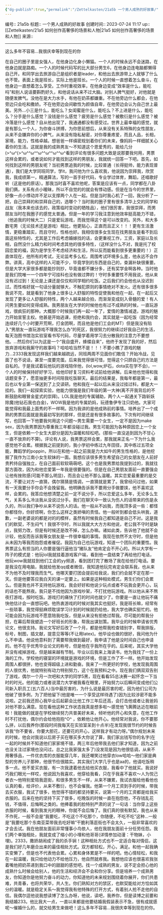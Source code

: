 ```yaml
---
{"dg-publish":true,"permalink":"/Zettelkasten/21a5b 一个男人成熟的好故事/","dgPassFrontmatter":true}
---
```


编号:: 21a5b
标题:: 一个男人成熟的好故事
创建时间:: 2023-07-24 11:17
up:: [[Zettelkasten/21a5 如何创作高奢侈的场景和人物\|21a5 如何创作高奢侈的场景和人物]]
来源:: 

---

这么多年不容易...我很庆幸等到现在的你

在自己的圈子里是女强人，在他身边化身小懒猫。一个人的时候永远不会迷路，在他身边就是路痴。一个人的时候代码写的比大部分男生6，在他身边连电脑都懒得自己开。和同学出去旅游自己是组织者是leader，和他出去旅游带上人就够了什么也不管。表面上我是班长，实际上他是班长。一个人的时候一直想着怎么奋斗，在他身边一直想着怎么享受。工作时重视效率，在他身边变成“效率是什么，能吃吗”和别人说话要斟酌好久，和他说话从来不过大脑。对别人脾气挺好，对他就是随便发脾气。没他在是大力水手，有他在奶茶都嫌重。不在他旁边什么都会，在他旁边只会吃和撒娇。不在他旁边会间歇性为颜值自卑，在他旁边会认为自己世上最美。另外...小三是什么，能吃么？女闺蜜是什么，能吃么？不上进是什么，能吃么？分手是什么感觉？没钱是什么感觉？疲劳是什么感觉？被敷衍是什么感觉？被冷落是什么感觉？自从他出现了，我通通都没有感受过。世界上最幸福的感觉，就是有那么一个人，为你奋斗拼搏，为你思前想后，从来没有关系特殊的女性朋友，从来不会嫌弃你的小脾气，从来没有隐私秘密，对你尊重疼爱，而且人品，长相，家境，能力，性格卓越。想爸爸一样缜密规划着你们的未来，像妈妈一样细腻关心着你的生活。这就是我的成熟男友～不知道这个恩爱秀的，能给几分(>^ω^(>^ω^^ω^^ω^^ω^^ω^^ω^看到评论有很多问题大致是说那要我何用，男票这样会累的，或者说如何才能找到这样的男朋友，我就统一回答一下吧。首先，如何找到这样的男朋友呢？当初男票追我的时候，比较普通（长得挺帅，能力表现普通），我们是大学同班同学，学it，我问他为什么喜欢我，他说因为崇拜我，欣赏我，我成绩第一，精通算法，写的一首手好代码，专业学过体育，舞蹈，还唱歌好听（这是他的原话）。那我当时喜不喜欢他呢，答案是应该有一点，同学都在八卦我们俩，关系有点小暧昧，所以不自觉的的就会有悸动感。但是在当今的世界里，好像一点小悸动并不足以支撑两个人在一起。但是当时我心机了一回，我分析了一把，自己崇拜的和崇拜自己的，选哪个？当时我的圈子里有很多清华上交的同学和战友（我本来也该去的，政策临时变动的牺牲品），他们很厉害，我很崇拜，而男朋友当时在我圈子的感觉太普通。但是一年的学习我注意到他效率挺高能力不错，（他追我的时候大二）只是爱玩游戏，而我觉得这个是可以改变的。另外，和大多数宅男（无论技术还是游戏）相比，他更贴心，正直而且正义！！！更有生活激情，更稳重踏实，而且守时，性格也好。我相信很多女生现在找男朋友是看不到后面这些特性的，尤其是工作后考虑婚嫁找的话，会更重视工作，工资，家庭以及长相，自然没什么精力和时间考虑其他的很多特性，（这样没什么不对，我是托了校园恋爱的福，因为是学生不考虑经济和生活，所以反而能看到很多更重要的！）正直体现在，他所有的考试，无论监考多么松，周围考试环境多么差，他永远不会作弊。讲真，高中这样的人可能不少，毕竟学到的东西是自己的，查漏补缺很重要。但是大学大家很多都是能抄则抄，毕竟谁都不嫌分多，还有奖学金啊各种。当时他是我们院唯一一个四年宁可挂科也没有做过弊的！守时多重要性不用我说，他从来没有迟过到！无论是上课还是仅仅和同学相约吃饭。之后我们约会他也从没迟到过。而性格好就一句话分量就够大，不触犯原则的事情绝对不发火。还有很多很多我说不完，就是看到了他身上很多让人舒服的特性促使我和他在一起，在一起后又发现了更多让人舒服的特性，两个人越来越合拍，而渐渐变成刻入骨髓的爱！有人问男生要如何变得成熟。我男朋友在大学的时候他也有过不成熟的时候，一直玩游戏，很疯狂的那种。大概那个时候我们再一起一年了，爱情的激情减退，游戏的魅力开始宣誓主权。他甚是开始逃课，拒绝和我约会，其实就是一起吃饭（因为经常连续好几个小时要开荒啊，打金团啊，而且他是他们工会的MT）但是我没有陷入“男朋友一直玩游戏不理我怎么办”的死区，我很努力的继续过好我自己的生活，每天泡图书馆泡实验室看书写代码，尽量学着用学习去分散我的注意力不要想他。...然后你们以为这是一个“我自盛开，蜂蝶自来”，他终于发现了我的好，然后放弃游戏和我厮守的故事吗？哈哈哈当然不是！！！不要小瞧了游戏的魅力...2333我发现这样我们越来越疏远，同班两周不见面你们敢信？开始冷战，见面了也不说话，甚至一度要完蛋。后来我觉得很可惜，觉得这个只顾自己的方法是自私的。于是我试着玩他玩的游戏陪伴他，(lol,wow,炉石，dota实在学不会)，一个人的时候保持好好学习，给他印好复习资料考试前给他讲解。后来他也觉得和我话题变多了，愿意抽更多时间陪我吃饭聊天。最后的结果是，我每年都是第一，最后也以专业第一保送到了上交读研。他和我在一起以后从来没过挂过科，都是大一挂的。我们一起探索实验，他能力很强是我们年级的第一大神(离不开我背后的不断鼓励和眼冒金星式的崇拜)。LOL我是他的专属辅助，两个人一起通关下路斩妖除魔(他钻石我也白金)，WOW我是他的专属奶妈，玩德鲁伊专注只奶他。大家可能觉得和我最上面秀的不一样啊。因为我讲的是他成熟前的事情。培养出了一个成熟的男票后面就是我最初写到的那样，但是还是有很多故事的。下次有时间继续写，也回答一下他要我何用这个问题～男生需要一个女生，一定不是因为make sex，因为我男票因为尊重我三年都没碰过我。男生可能因为各种原因恋上一个女生，但是依赖一个女生大部分是因为温暖和轻松吧。(那些一直没追到因为不甘心一直不放弃的不算)。评论有人说，我男票这样会累，那我就来正名一下为什么我感觉他不会累。根据我之前提到的，我小学初中练过九年田径，其中练过五项全能，舞蹈学的poppin，所以在和他一起之前我是力大如牛的男生性格的，是他挖掘了我作为江南小女生软妹的一面。我想应该很多男生希望自己的女朋友在人前好贵矜持自强独立，在自己面前软软萌萌吧。这个也是我男票给我提到过的，我就往那方面改，因为和他恋爱第一年我是很要强的。但是在自己男朋友面前一直要强会让他有挫败感(可能不那么明显)，而且会让他不那么温暖。其实恋爱最重要的是交流，不要让对方一直猜，偶尔猜猜是情调，一直猜就是累了。我曾经问过他，如果有一天我要分手你会不会挽留我。他明确告诉我不要用分手做要挟，他不喜欢这样，会累的。我答应他想清楚之前一定不说分手，所以恋爱这么多年，无论多么生气，关系多么冷淡我从没说过分手。我们在聊天中一致认为伤人的话带来的伤是永久的，所以我们争吵从来不说伤人的话。他一般从不凶我，而我顶多说一些：都怪你都怪你，你好烦啊，你怎么这样之类娇嗔的责怪。他一般听到都会低头哄我，道歉，一副老婆说的都是对的的模样，虽然有时候我自己都知道是自己不对。这是我们的默契，不生闷气！我很不守时，所以我就大大方方和他说，老公我不守时是缺点，我努力改，但是有时候还是改不掉，怎么办嘛。诸如此类，告诉他了他就不会计较，他反而告诉我等女朋友是一件很幸福的事情。我现在依然不太守时，但是他从未因为等我而抱怨或者催促。我因为自己也玩游戏，知道一个团队的重要性。我男票这么有担当的人你要是强行逼他当“猪队友”他肯定会不开心的。所以大学有一阵子的模式是：他玩lol我就挂着游戏客户端，看到他一盘结束了再给他打电话，他玩wow我就挂到他们工会的yy频道，看到团打完了散场了我在给他打电话。要是我没在用电脑，我就给他发qq或者微信，我知道他玩完肯定会联系我，也从来不为他不及时理我而生气。他哪天要打团会提前给我说，我们约会就不定在那一天。但是他要答应我白天的课一定要上。如果是这种相处模式，男生们你们会累么。但是我也并不支持他玩游戏，我会好好和他说少玩点或者不玩我会更开心，玩的话也不能熬夜。我只是不找他因为游戏吵架，不打扰他玩游戏。所以他从来不熬夜打游戏，按时吃饭。游戏打的痛快了打的时间也就少了。你要是一直让他玩不痛快他估计会一直想玩吧。他热衷游戏的时候对我其实也挺好。我是班长嘛，经常有一些琐事，我觉得挺麻烦耽误学习计划的时候就扔给他，我大学也确实挺忙的。他可能会因为玩游戏不愿意陪我吃饭，但是从来没有拒绝过帮我。尽可能的帮我分担，在幕后帮我塑造一个好班长的形象，帮我出谋划策。我毕业的时候申请省优秀论文，他很支持。我论文写好后改了一个月，都是他帮我检查错别字，帮我排版，标号，制图，插文献，提意见等等(不让用latex)。他毕设也做的很好，我问他为什么不申请。他说他意料到了需要帮我做到最好，我申请了他是没时间自己也申请的。他不在乎优秀毕业论文的称号，但是他在乎我所在乎的。后来呢，其实大学他并没有戒掉游戏，但是越来越有节制。毕业以后我来上海读书，他为我找了一份上海的工作。学校他的寝室的环境就是游戏的环境，但是工作了不一样。他开始发现周围人都很拼，他也变得超级上进和勤奋。我来了一所更好的学校，他发现我周围的人很优秀，他就特别有动力特别努力，这个在我预料之中。现在我们俩双双告别了游戏，偶尔一个月一次吧和大学的同学5黑，现在看看S5总决赛一起怀念一下当时的时光。他的能力或者说潜力大学被我看在眼里，开始努力以后瞬间变成他们公司新入职员工(五六百人)当中最厉害的，为什么说是最厉害的呢，因为他们公司为他破了很多例，为了把他留下(他是唯一一个享受这样待遇了)因为比较涉密不能多说啦。之前我还担心我毕业后起薪会比他工作三年后还高，会打击他或者让我爸妈对他不那么满意。现在看他这种工作状态我真是想多啦～感觉他飞黄腾达近在眼前啦！我能做的就是在学校继续努力共普美好未来，倾听他的开心和失意，在他工作时不打扰他，偶尔约会给他抱抱^O^ ，依赖他让他开心。他经常对我说，你不要那么拼，以后我养你(那段时间我每天在实验室呆到十点半)在发现我很节约的时候告诉我“你不要省，你要大胆花，还要花的开心，这样我才有动力呀。”偶尔规划未来的时候，他会对我说以后房子买在哪买多大你说了算，我们家出钱写你的名字(在一起的时候并不知道他们家家境不错，两三年后他带我去他们家才知道，因为之前也没关注过家境也没问过。总之比我家强太多了)没发现是因为他很低调，从来不用奢侈品，一件优衣库的衣服能穿几年，我还嘲笑过他穿衣low哈哈～他们家是典型的穷养儿子那种，他很节俭很踏实。其实我们大学几乎也是aa的，他请吃饭稍多一点。他不爱买衣服，有一次我逮着他去给他买衣服，我看中了他就买。我说好巧我们眼光一样哎，他说因为我喜欢，他穿给我看，只在乎我喜不喜欢～人为悦己者衣～他特别爱陪我逛街，和很多男生不一样，从来不嫌累，我试衣服给他看他也认真的看，给评价，从来不敷衍，也不会催我。他第一个月工资到手的时候，带我去买衣服，我试了很多，他觉得不错的都坚持要买，说第一个月的工资都是给我买衣服的。后来在他的坚持下买了很多，吃晚饭的时候一直在抱怨他，不存钱乱花钱，不值得，后悔啊之类的。他捧着我的脸特别严肃的说了一句话：当你穿上这些衣服的时候，看到我发光的眼神，你就不会后悔了。我们真的很有默契，我也从来不作死，一般不会是“我要吃，不吃这个不吃那个，你随便，不吃不吃”这种...一般是“我要吃那个东南亚菜带我去吃好嘛”干脆利落逛街也不会太久，一般非常喜欢的才会去试。我在他朋友面前非常懂事小鸟依人，他在我朋友面前十分任劳任怨。我们两个单独相处，我就变成了缩小的小埋和他哥哥(详情参加动漫：干物妹，小埋)。2333，撒娇胡闹成了我的杀手锏！这种相处方式也不一定适合每对情侣，这是我们好几年磨合出来的最佳相处方式。双方都轻松，开心，满足。和他一起我确实变懒了，但是也不代表他会累。心累和身体累是不一样的吧。他心情轻松，和我在一起温暖，我只给他动力不给他压力，他自然就疼我。我想他应该也很喜欢我张着嘴他把奶茶递到我口中的甜甜的感觉吧。找一个成熟的男友，说不定会担心他的成熟什么时候会给别人，他的生活和经济会不会和你分享。但是培养一个成熟男友，你知道你是他努力奋斗的动力，你知道他的未来规划围绕着你展开，你们共患难，共青春，也将共荣华，共人生。你们熟知对方的禁区，也默契能给对方恰如其分的温暖。就是稳定关系～我觉得我有他特殊的打开方式，有着别人抢不走他的自信。我偶尔逗他说我想读博了怎么办呀，他说，读吧，我养你，但是读博之前要和我结婚233。他比我大一点，一直以来都是他要结婚我假装表示不急，很有成就感呢～催婚什么的，就交给男生来做吧！这么多年不容易...我很庆幸等到现在的你。
